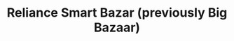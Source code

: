 ---
title: "Reliance Smart Bazar (previously Big Bazaar)"
url: /udupi/reliance-smart-bazar-previously-big-bazaar/
shop: Supermarkt
---